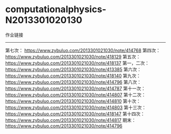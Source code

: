 # computationalphysics-N2013301020130
作业链接

---


第七次：
https://www.zybuluo.com/2013301021030/note/414768
第四次：
https://www.zybuluo.com/2013301021030/note/418129
第五次：
https://www.zybuluo.com/2013301021030/note/418137
第一，二次：
https://www.zybuluo.com/2013301021030/note/413385
第六次：
https://www.zybuluo.com/2013301021030/note/418140
第九次：
https://www.zybuluo.com/2013301021030/note/414796
第八次：
https://www.zybuluo.com/2013301021030/note/414787
第十一次：
https://www.zybuluo.com/2013301021030/note/414807
第十二次：
https://www.zybuluo.com/2013301021030/note/414810
第十次：
https://www.zybuluo.com/2013301021030/note/414803
第十三次：
https://www.zybuluo.com/2013301021030/note/418147
第十四次：
https://www.zybuluo.com/2013301021030/note/414817
期末：
https://www.zybuluo.com/2013301021030/note/414796
